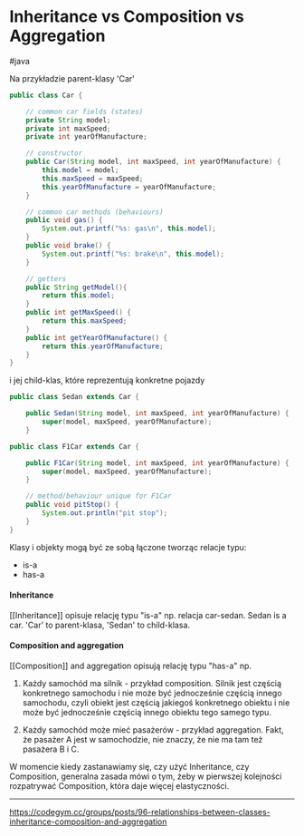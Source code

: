 # Inheritance vs Composition vs Aggregation
#java 

Na przykładzie parent-klasy 'Car'

```java
public class Car {

    // common car fields (states)
    private String model;
    private int maxSpeed;
    private int yearOfManufacture;

    // constructor
    public Car(String model, int maxSpeed, int yearOfManufacture) {
        this.model = model;
        this.maxSpeed = maxSpeed;
        this.yearOfManufacture = yearOfManufacture;
    }

    // common car methods (behaviours)
    public void gas() {
        System.out.printf("%s: gas\n", this.model);
    }
    public void brake() {
        System.out.printf("%s: brake\n", this.model);
    }

    // getters
    public String getModel(){
        return this.model;
    }
    public int getMaxSpeed() {
        return this.maxSpeed;
    }
    public int getYearOfManufacture() {
        return this.yearOfManufacture;
    }
}
```

i jej child-klas, które reprezentują konkretne pojazdy
```java
public class Sedan extends Car {

    public Sedan(String model, int maxSpeed, int yearOfManufacture) {
        super(model, maxSpeed, yearOfManufacture);
    }
```

```java
public class F1Car extends Car {

    public F1Car(String model, int maxSpeed, int yearOfManufacture) {
        super(model, maxSpeed, yearOfManufacture);
    }

    // method/behaviour unique for F1Car
    public void pitStop() {
        System.out.println("pit stop");
    }
}
```

Klasy i objekty mogą być ze sobą łączone tworząc relacje typu:
* is-a
* has-a

#### Inheritance
[[Inheritance]] opisuje relację typu "is-a" np. relacja car-sedan. Sedan is a car.
'Car' to parent-klasa, 'Sedan' to child-klasa.

#### Composition and aggregation
[[Composition]] and aggregation opisują relację typu "has-a" np.
1. Każdy samochód ma silnik - przykład composition.
Silnik jest częścią konkretnego samochodu i nie może być jednocześnie częścią innego samochodu, czyli obiekt jest częścią jakiegoś konkretnego obiektu i nie może być jednocześnie częścią innego obiektu tego samego typu.

2. Każdy samochód może mieć pasażerów - przykład aggregation.
Fakt, że pasażer A jest w samochodzie, nie znaczy, że nie ma tam też pasażera B i C.

W momencie kiedy zastanawiamy się, czy użyć Inheritance, czy Composition, generalna zasada mówi o tym, żeby w pierwszej kolejności rozpatrywać Composition, która daje więcej elastyczności.

---
https://codegym.cc/groups/posts/96-relationships-between-classes-inheritance-composition-and-aggregation



